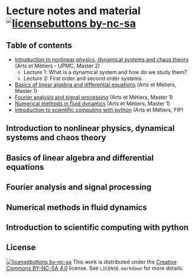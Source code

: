 # Lecture notes and material [![licensebuttons by-nc-sa](https://licensebuttons.net/l/by-nc-sa/3.0/88x31.png)](https://creativecommons.org/licenses/by-nc-sa/4.0)


## Table of contents
- [Introduction to nonlinear physics, dynamical systems and chaos theory](#Introduction%20%to%20nonlinear%20physics,%20dynamical%20systems%20and%20chaos%20theory) (Arts et Métiers - UPMC, Master 2)
  - Lecture 1: What is a dynamical system and how do we study them?
  - Lecture 2: First order and second order systems.
- [Basics of linear algebra and differential equations](#Basics%20of%20linear%20algebra%20and%20differential%20equations) (Arts et Métiers, Master 1)
- [Fourier analysis and signal processing](#Fourier%20analysis%20and%20signal%20processing) (Arts et Métiers, Master 1)
- [Numerical methods in fluid dynamics](#Numerical%20methods%20in%20fluid%20dynamics) (Arts et Métiers, Master 1)
- [Introduction to scientific computing with python](#introduction%20to%20scientific%20computing%20with%20python) (Arts et Métiers, FIP)

## Introduction to nonlinear physics, dynamical systems and chaos theory

## Basics of linear algebra and differential equations

## Fourier analysis and signal processing

## Numerical methods in fluid dynamics

## Introduction to scientific computing with python

## License

[![licensebuttons by-nc-sa](https://licensebuttons.net/l/by-nc-sa/3.0/88x31.png)](https://creativecommons.org/licenses/by-nc-sa/4.0)
This work is distributed under the [Creative Commons BY-NC-SA 4.0](https://creativecommons.org/licenses/by-nc-sa/4.0/) license.
See `LICENSE.markdown` for more details.
